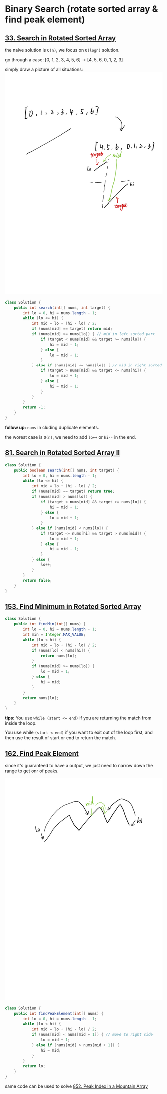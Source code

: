 # Binary Search (rotate sorted array & find peak element)

## [33. Search in Rotated Sorted Array](https://leetcode.com/problems/search-in-rotated-sorted-array/)

the naive solution is `O(n)`, we focus on `O(logn)` solution.

go through a case:
[0, 1, 2, 3, 4, 5, 6] -> [4, 5, 6, 0, 1, 2, 3]

simply draw a picture of all situations:
![33](33.jpg)

```java
class Solution {
    public int search(int[] nums, int target) {
        int lo = 0, hi = nums.length - 1;
        while (lo <= hi) {
            int mid = lo + (hi - lo) / 2;
            if (nums[mid] == target) return mid;
            if (nums[mid] >= nums[lo]) { // mid in left sorted part
                if (target < nums[mid] && target >= nums[lo]) {
                    hi = mid - 1;
                } else {
                    lo = mid + 1;
                }
            } else if (nums[mid] <= nums[lo]) { // mid in right sorted part
                if (target > nums[mid] && target <= nums[hi]) {
                    lo = mid + 1;
                } else {
                    hi = mid - 1;
                }
            }
        }
        return -1;
    }
}
```

**follow up:** `nums` in cluding duplicate elements.

the worest case is `O(n)`, we need to add `lo++` or `hi--` in the end.

## [81. Search in Rotated Sorted Array II](https://leetcode.com/problems/search-in-rotated-sorted-array-ii/)

```java
class Solution {
    public boolean search(int[] nums, int target) {
        int lo = 0, hi = nums.length - 1;
        while (lo <= hi) {
            int mid = lo + (hi - lo) / 2;
            if (nums[mid] == target) return true;
            if (nums[mid] > nums[lo]) {
                if (target < nums[mid] && target >= nums[lo]) {
                    hi = mid - 1;
                } else {
                    lo = mid + 1;
                }
            } else if (nums[mid] < nums[lo]) {
                if (target <= nums[hi] && target > nums[mid]) {
                    lo = mid + 1;
                } else {
                    hi = mid - 1;
                }
            } else {
                lo++;
            }
        }
        return false;
    }
}
```

## [153. Find Minimum in Rotated Sorted Array](https://leetcode.com/problems/find-minimum-in-rotated-sorted-array/)

```java
class Solution {
    public int findMin(int[] nums) {
        int lo = 0, hi = nums.length - 1;
        int min = Integer.MAX_VALUE;
        while (lo < hi) {
            int mid = lo + (hi - lo) / 2;
            if (nums[lo] < nums[hi]) {
                return nums[lo];
            }
            if (nums[mid] >= nums[lo]) {
                lo = mid + 1;
            } else {
                hi = mid;
            }
        }
        return nums[lo];
    }
}
```

**tips:** You use `while (start <= end)` if you are returning the match from inside the loop.

You use while `(start < end)` if you want to exit out of the loop first, and then use the result of start or end to return the match.

## [162. Find Peak Element](https://leetcode.com/problems/find-peak-element/)

since it's guaranteed to have a output, we just need to narrow down the range to get onr of peaks.

![162](162.jpg)

```java
class Solution {
    public int findPeakElement(int[] nums) {
        int lo = 0, hi = nums.length - 1;
        while (lo < hi) {
            int mid = lo + (hi - lo) / 2;
            if (nums[mid] < nums[mid + 1]) { // move to right side
                lo = mid + 1;
            } else if (nums[mid] > nums[mid + 1]) {
                hi = mid;
            }
        }
        return lo;
    }
}
```

same code can be used to solve [852. Peak Index in a Mountain Array](https://leetcode.com/problems/peak-index-in-a-mountain-array/)

